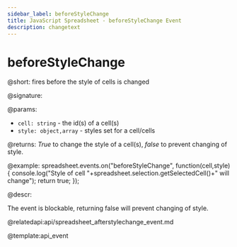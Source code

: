 ```yaml
---
sidebar_label: beforeStyleChange
title: JavaScript Spreadsheet - beforeStyleChange Event
description: changetext
---
```


# beforeStyleChange

@short: fires before the style of cells is changed

@signature:

@params:
- `cell: string` - the id(s) of a cell(s)
- `style: object,array` - styles set for a cell/cells

@returns:
*True* to change the style of a cell(s), *false* to prevent changing of style.

@example:
spreadsheet.events.on("beforeStyleChange", function(cell,style){
console.log("Style of cell "+spreadsheet.selection.getSelectedCell()+" will change");
	return true;
});

@descr:

The event is blockable, returning false will prevent changing of style.

@relatedapi:api/spreadsheet_afterstylechange_event.md

@template:api_event